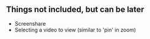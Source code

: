 
## Things not included, but can be later
- Screenshare
- Selecting a video to view (similar to 'pin' in zoom)

